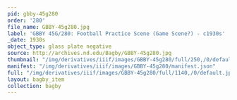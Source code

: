 ```yaml
---
pid: gbby-45g280
order: '280'
file_name: GBBY-45g280.jpg
label: 'GBBY 45G/280: Football Practice Scene (Game Scene?) - c1930s'
_date: 1930s
object_type: glass plate negative
source: http://archives.nd.edu/Bagby/GBBY-45g280.jpg
thumbnail: "/img/derivatives/iiif/images/GBBY-45g280/full/250,/0/default.jpg"
manifest: "/img/derivatives/iiif/images/GBBY-45g280/manifest.json"
full: "/img/derivatives/iiif/images/GBBY-45g280/full/1140,/0/default.jpg"
layout: bagby_item
collection: bagby
---
```

